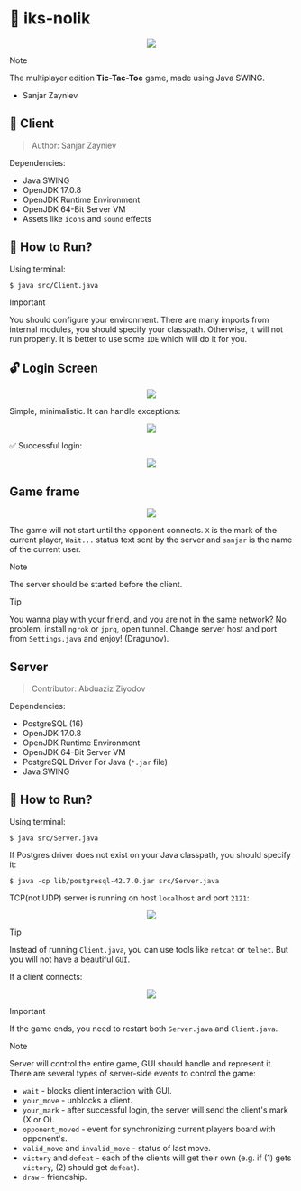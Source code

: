 # **🎲 iks-nolik**

<p align="center">
    <img src="./assets/images/game_intro.png">
</p>

> [!NOTE]
> The multiplayer edition **Tic-Tac-Toe** game, made using Java SWING.
>
> - Sanjar Zayniev 

## **💫 Client**

> Author: Sanjar Zayniev 

Dependencies:

- Java SWING
- OpenJDK 17.0.8
- OpenJDK Runtime Environment
- OpenJDK 64-Bit Server VM
- Assets like `icons` and `sound` effects

## **🚀 How to Run?**

Using terminal:

```shell
$ java src/Client.java
```

> [!IMPORTANT]
> You should configure your environment. There are many imports from internal modules, you should specify your classpath. Otherwise, it will not run properly. It is better to use some `IDE` which will do it for you.

## **🔓 Login Screen**

<p align="center">
    <img src="./assets/images/login-screen.png">
</p>

Simple, minimalistic. It can handle exceptions:

<p align="center">
    <img src="./assets/images/login-page-exception.png">
</p>

✅ Successful login:

<p align="center">
    <img src="./assets/images/login-success.png">
</p>

## **Game frame**

<p align="center">
    <img src="./assets/images/game-frame.png">
</p>

The game will not start until the opponent connects. `X` is the mark of the current player, `Wait...` status text sent by the server and `sanjar` is the name of the current user.

> [!NOTE]
> The server should be started before the client.

> [!TIP]
> You wanna play with your friend, and you are not in the same network? No problem, install `ngrok` or `jprq`, open tunnel. Change server host and port from `Settings.java` and enjoy! (Dragunov).


## **Server**

> Contributor: Abduaziz Ziyodov 

Dependencies:

- PostgreSQL (16)
- OpenJDK 17.0.8
- OpenJDK Runtime Environment
- OpenJDK 64-Bit Server VM
- PostgreSQL Driver For Java (`*.jar` file)
- Java SWING

## **🚀 How to Run?**

Using terminal:

```shell
$ java src/Server.java
```

If Postgres driver does not exist on your Java classpath, you should specify it:

```shell
$ java -cp lib/postgresql-42.7.0.jar src/Server.java
```

TCP(not UDP) server is running on host `localhost` and port `2121`:

<p align="center">
    <img src="./assets/images/server_running.png">
</p>

> [!TIP]
> Instead of running `Client.java`, you can use tools like `netcat` or `telnet`. But you will not have a beautiful `GUI`.

If a client connects:

<p align="center">
    <img src="./assets/images/server_client_connected.png">
</p>

> [!IMPORTANT]
> If the game ends, you need to restart both `Server.java` and `Client.java`.

> [!NOTE]
> Server will control the entire game, GUI should handle and represent it. There are several types of server-side events to control the game:
* `wait` - blocks client interaction with GUI.
* `your_move` - unblocks a client.
* `your_mark` - after successful login, the server will send the client's mark (X or O).
* `opponent_moved` - event for synchronizing current players board with opponent's.
* `valid_move` and `invalid_move` - status of last move.
* `victory` and `defeat` - each of the clients will get their own (e.g. if (1) gets `victory`, (2) should get `defeat`).
* `draw` - friendship.
